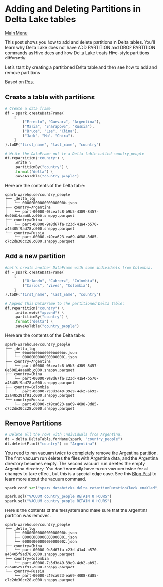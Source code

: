 # Adding and Deleting Partitions in Delta Lake tables

[Main Menu](../README.md)

This post shows you how to add and delete partitions in Delta tables. You’ll learn why Delta Lake does not have ADD PARTITION and DROP PARTITION commands as Hive does and how Delta Lake treats Hive-style partitions differently.

Let’s start by creating a partitioned Delta table and then see how to add and remove partitions

Based on [Post](https://delta.io/blog/2023-01-18-add-remove-partition-delta-lake/)

## Create a table with partitions

```Python
# Create a data frame
df = spark.createDataFrame(
    [
        ("Ernesto", "Guevara", "Argentina"),
        ("Maria", "Sharapova", "Russia"),
        ("Bruce", "Lee", "China"),
        ("Jack", "Ma", "China"),
    ]
).toDF("first_name", "last_name", "country")

# Write the DataFrame out to a Delta table called country_people
df.repartition("country") \
    .write \
    .partitionBy("country") \
    .format("delta") \
    .saveAsTable("country_people")
```

Here are the contents of the Delta table:

```text
spark-warehouse/country_people
├── _delta_log
│   └── 00000000000000000000.json
├── country=Argentina
│   └── part-00000-03ceafc8-b9b5-4309-8457-6e50814aaa8b.c000.snappy.parquet
├── country=China
│   └── part-00000-9a8d67fa-c23d-41a4-b570-a45405f9ad78.c000.snappy.parquet
└── country=Russia
    └── part-00000-c49ca623-ea69-4088-8d85-c7c2de30cc28.c000.snappy.parquet
```

## Add a new partition

```Python
#Let’s create another DataFrame with some individuals from Colombia.
df = spark.createDataFrame(
    [
        ("Orlando", "Cabrera", "Colombia"),
        ("Carlos", "Vives", "Colombia"),
    ]
).toDF("first_name", "last_name", "country")

# Append this DataFrame to the partitioned Delta table:
df.repartition("country") \
    .write.mode("append") \
    .partitionBy("country") \
    .format("delta") \
    .saveAsTable("country_people")
```

Here are the contents of the Delta table:

```text
spark-warehouse/country_people
├── _delta_log
│   ├── 00000000000000000000.json
│   └── 00000000000000000001.json
├── country=Argentina
│   └── part-00000-03ceafc8-b9b5-4309-8457-6e50814aaa8b.c000.snappy.parquet
├── country=China
│   └── part-00000-9a8d67fa-c23d-41a4-b570-a45405f9ad78.c000.snappy.parquet
├── country=Colombia
│   └── part-00000-7e3d3d49-39e9-4eb2-ab92-22a485291f91.c000.snappy.parquet
└── country=Russia
    └── part-00000-c49ca623-ea69-4088-8d85-c7c2de30cc28.c000.snappy.parquet
```

## Remove Partitions

```Python
# Delete all the rows with individuals from Argentina.
dt = delta.DeltaTable.forName(spark, "country_people")
dt.delete(F.col("country") == "Argentina")
```

You need to run vacuum twice to completely remove the Argentina partition. The first vacuum run deletes the files with Argentina data, and the Argentina directory becomes empty. The second vacuum run deletes the empty Argentina directory. You don’t normally have to run vacuum twice for all changes to take effect, but this is a special edge case. See this [Blog Post](https://delta.io/blog/2023-01-03-delta-lake-vacuum-command/) to learn more about the vacuum command.

```Python
spark.conf.set("spark.databricks.delta.retentionDurationCheck.enabled", "false")

spark.sql("VACUUM country_people RETAIN 0 HOURS")
spark.sql("VACUUM country_people RETAIN 0 HOURS")
```

Here is the contents of the filesystem and make sure that the Argentina partition was removed.

```text
spark-warehouse/country_people
├── _delta_log
│   ├── 00000000000000000000.json
│   ├── 00000000000000000001.json
│   └── 00000000000000000002.json
├── country=China
│   └── part-00000-9a8d67fa-c23d-41a4-b570-a45405f9ad78.c000.snappy.parquet
├── country=Colombia
│   └── part-00000-7e3d3d49-39e9-4eb2-ab92-22a485291f91.c000.snappy.parquet
└── country=Russia
    └── part-00000-c49ca623-ea69-4088-8d85-c7c2de30cc28.c000.snappy.parquet
```
